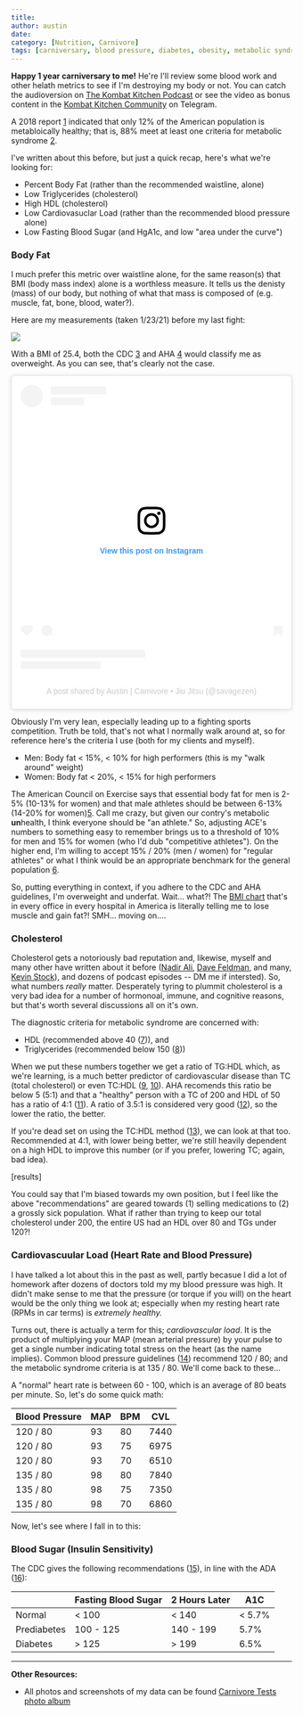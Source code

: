 ```yaml
---
title:
author: austin
date:
category: [Nutrition, Carnivore]
tags: [carniversary, blood pressure, diabetes, obesity, metabolic syndrome, heart rate, body fat, cholesterol]
---
```


**Happy 1 year carniversary to me!**  He're I'll review some blood work and other helath metrics to see if I'm destroying my body or not.  You can catch the audioversion on [The Kombat Kitchen Podcast](https://anchor.fm/kombatkitchen) or see the video as bonus content in the [Kombat Kitchen Community](https://t.me/kombatkitchen) on Telegram.

A 2018 report [1](https://www.sciencedaily.com/releases/2018/11/181128115045.htm) indicated that only 12% of the American population is metabloically healthy; that is, 88% meet at least one criteria for metabolic syndrome [2](https://www.nhlbi.nih.gov/health-topics/metabolic-syndrome).

I've written about this before, but just a quick recap, here's what we're looking for:

* Percent Body Fat (rather than the recommended waistline, alone)
* Low Triglycerides (cholesterol)
* High HDL (cholesterol)
* Low Cardiovasuclar Load (rather than the recommended blood pressure alone)
* Low Fasting Blood Sugar (and HgA1c, and low "area under the curve")

### Body Fat

I much prefer this metric over waistline alone, for the same reason(s) that BMI (body mass index) alone is a worthless measure.  It tells us the denisty (mass) of our body, but nothing of what that mass is composed of (e.g. muscle, fat, bone, blood, water?).

Here are my measurements (taken 1/23/21) before my last fight:

<a href="https://lh3.googleusercontent.com/FOBRkKvqNVF3HpJsguvdiYsAQ64uKjw95hONWjpWoy38GQDv2N9xsP3chjQuqclyCrCv9NX3S0MrMyc-9Jyew4DgFztyjLYe7eQ-IBNP2eBr6lhaTg-svdplJ7PULmhI5KleQHH2wQ4=w2400?source=screenshot.guru"> <img src="https://lh3.googleusercontent.com/FOBRkKvqNVF3HpJsguvdiYsAQ64uKjw95hONWjpWoy38GQDv2N9xsP3chjQuqclyCrCv9NX3S0MrMyc-9Jyew4DgFztyjLYe7eQ-IBNP2eBr6lhaTg-svdplJ7PULmhI5KleQHH2wQ4=w600-h315-p-k" /> </a>

With a BMI of 25.4, both the CDC [3](https://www.cdc.gov/healthyweight/assessing/bmi/adult_bmi/index.html) and AHA [4](https://www.heart.org/en/healthy-living/healthy-eating/losing-weight/bmi-in-adults) would classify me as overweight.  As you can see, that's clearly not the case.

<blockquote class="instagram-media" data-instgrm-permalink="https://www.instagram.com/p/CKZ2yaHAiY2/?utm_source=ig_embed&amp;utm_campaign=loading" data-instgrm-version="13" style=" background:#FFF; border:0; border-radius:3px; box-shadow:0 0 1px 0 rgba(0,0,0,0.5),0 1px 10px 0 rgba(0,0,0,0.15); margin: 1px; max-width:540px; min-width:326px; padding:0; width:99.375%; width:-webkit-calc(100% - 2px); width:calc(100% - 2px);"><div style="padding:16px;"> <a href="https://www.instagram.com/p/CKZ2yaHAiY2/?utm_source=ig_embed&amp;utm_campaign=loading" style=" background:#FFFFFF; line-height:0; padding:0 0; text-align:center; text-decoration:none; width:100%;" target="_blank"> <div style=" display: flex; flex-direction: row; align-items: center;"> <div style="background-color: #F4F4F4; border-radius: 50%; flex-grow: 0; height: 40px; margin-right: 14px; width: 40px;"></div> <div style="display: flex; flex-direction: column; flex-grow: 1; justify-content: center;"> <div style=" background-color: #F4F4F4; border-radius: 4px; flex-grow: 0; height: 14px; margin-bottom: 6px; width: 100px;"></div> <div style=" background-color: #F4F4F4; border-radius: 4px; flex-grow: 0; height: 14px; width: 60px;"></div></div></div><div style="padding: 19% 0;"></div> <div style="display:block; height:50px; margin:0 auto 12px; width:50px;"><svg width="50px" height="50px" viewBox="0 0 60 60" version="1.1" xmlns="https://www.w3.org/2000/svg" xmlns:xlink="https://www.w3.org/1999/xlink"><g stroke="none" stroke-width="1" fill="none" fill-rule="evenodd"><g transform="translate(-511.000000, -20.000000)" fill="#000000"><g><path d="M556.869,30.41 C554.814,30.41 553.148,32.076 553.148,34.131 C553.148,36.186 554.814,37.852 556.869,37.852 C558.924,37.852 560.59,36.186 560.59,34.131 C560.59,32.076 558.924,30.41 556.869,30.41 M541,60.657 C535.114,60.657 530.342,55.887 530.342,50 C530.342,44.114 535.114,39.342 541,39.342 C546.887,39.342 551.658,44.114 551.658,50 C551.658,55.887 546.887,60.657 541,60.657 M541,33.886 C532.1,33.886 524.886,41.1 524.886,50 C524.886,58.899 532.1,66.113 541,66.113 C549.9,66.113 557.115,58.899 557.115,50 C557.115,41.1 549.9,33.886 541,33.886 M565.378,62.101 C565.244,65.022 564.756,66.606 564.346,67.663 C563.803,69.06 563.154,70.057 562.106,71.106 C561.058,72.155 560.06,72.803 558.662,73.347 C557.607,73.757 556.021,74.244 553.102,74.378 C549.944,74.521 548.997,74.552 541,74.552 C533.003,74.552 532.056,74.521 528.898,74.378 C525.979,74.244 524.393,73.757 523.338,73.347 C521.94,72.803 520.942,72.155 519.894,71.106 C518.846,70.057 518.197,69.06 517.654,67.663 C517.244,66.606 516.755,65.022 516.623,62.101 C516.479,58.943 516.448,57.996 516.448,50 C516.448,42.003 516.479,41.056 516.623,37.899 C516.755,34.978 517.244,33.391 517.654,32.338 C518.197,30.938 518.846,29.942 519.894,28.894 C520.942,27.846 521.94,27.196 523.338,26.654 C524.393,26.244 525.979,25.756 528.898,25.623 C532.057,25.479 533.004,25.448 541,25.448 C548.997,25.448 549.943,25.479 553.102,25.623 C556.021,25.756 557.607,26.244 558.662,26.654 C560.06,27.196 561.058,27.846 562.106,28.894 C563.154,29.942 563.803,30.938 564.346,32.338 C564.756,33.391 565.244,34.978 565.378,37.899 C565.522,41.056 565.552,42.003 565.552,50 C565.552,57.996 565.522,58.943 565.378,62.101 M570.82,37.631 C570.674,34.438 570.167,32.258 569.425,30.349 C568.659,28.377 567.633,26.702 565.965,25.035 C564.297,23.368 562.623,22.342 560.652,21.575 C558.743,20.834 556.562,20.326 553.369,20.18 C550.169,20.033 549.148,20 541,20 C532.853,20 531.831,20.033 528.631,20.18 C525.438,20.326 523.257,20.834 521.349,21.575 C519.376,22.342 517.703,23.368 516.035,25.035 C514.368,26.702 513.342,28.377 512.574,30.349 C511.834,32.258 511.326,34.438 511.181,37.631 C511.035,40.831 511,41.851 511,50 C511,58.147 511.035,59.17 511.181,62.369 C511.326,65.562 511.834,67.743 512.574,69.651 C513.342,71.625 514.368,73.296 516.035,74.965 C517.703,76.634 519.376,77.658 521.349,78.425 C523.257,79.167 525.438,79.673 528.631,79.82 C531.831,79.965 532.853,80.001 541,80.001 C549.148,80.001 550.169,79.965 553.369,79.82 C556.562,79.673 558.743,79.167 560.652,78.425 C562.623,77.658 564.297,76.634 565.965,74.965 C567.633,73.296 568.659,71.625 569.425,69.651 C570.167,67.743 570.674,65.562 570.82,62.369 C570.966,59.17 571,58.147 571,50 C571,41.851 570.966,40.831 570.82,37.631"></path></g></g></g></svg></div><div style="padding-top: 8px;"> <div style=" color:#3897f0; font-family:Arial,sans-serif; font-size:14px; font-style:normal; font-weight:550; line-height:18px;"> View this post on Instagram</div></div><div style="padding: 12.5% 0;"></div> <div style="display: flex; flex-direction: row; margin-bottom: 14px; align-items: center;"><div> <div style="background-color: #F4F4F4; border-radius: 50%; height: 12.5px; width: 12.5px; transform: translateX(0px) translateY(7px);"></div> <div style="background-color: #F4F4F4; height: 12.5px; transform: rotate(-45deg) translateX(3px) translateY(1px); width: 12.5px; flex-grow: 0; margin-right: 14px; margin-left: 2px;"></div> <div style="background-color: #F4F4F4; border-radius: 50%; height: 12.5px; width: 12.5px; transform: translateX(9px) translateY(-18px);"></div></div><div style="margin-left: 8px;"> <div style=" background-color: #F4F4F4; border-radius: 50%; flex-grow: 0; height: 20px; width: 20px;"></div> <div style=" width: 0; height: 0; border-top: 2px solid transparent; border-left: 6px solid #f4f4f4; border-bottom: 2px solid transparent; transform: translateX(16px) translateY(-4px) rotate(30deg)"></div></div><div style="margin-left: auto;"> <div style=" width: 0px; border-top: 8px solid #F4F4F4; border-right: 8px solid transparent; transform: translateY(16px);"></div> <div style=" background-color: #F4F4F4; flex-grow: 0; height: 12px; width: 16px; transform: translateY(-4px);"></div> <div style=" width: 0; height: 0; border-top: 8px solid #F4F4F4; border-left: 8px solid transparent; transform: translateY(-4px) translateX(8px);"></div></div></div> <div style="display: flex; flex-direction: column; flex-grow: 1; justify-content: center; margin-bottom: 24px;"> <div style=" background-color: #F4F4F4; border-radius: 4px; flex-grow: 0; height: 14px; margin-bottom: 6px; width: 224px;"></div> <div style=" background-color: #F4F4F4; border-radius: 4px; flex-grow: 0; height: 14px; width: 144px;"></div></div></a><p style=" color:#c9c8cd; font-family:Arial,sans-serif; font-size:14px; line-height:17px; margin-bottom:0; margin-top:8px; overflow:hidden; padding:8px 0 7px; text-align:center; text-overflow:ellipsis; white-space:nowrap;"><a href="https://www.instagram.com/p/CKZ2yaHAiY2/?utm_source=ig_embed&amp;utm_campaign=loading" style=" color:#c9c8cd; font-family:Arial,sans-serif; font-size:14px; font-style:normal; font-weight:normal; line-height:17px; text-decoration:none;" target="_blank">A post shared by Austin | Carnivore • Jiu Jitsu (@savagezen)</a></p></div></blockquote> <script async src="//www.instagram.com/embed.js"></script>

Obviously I'm very lean, especially leading up to a fighting sports competition.  Truth be told, that's not what I normally walk around at, so for reference here's the criteria I use (both for my clients and myself).

* Men: Body fat < 15%, < 10% for high performers (this is my "walk around" weight)
* Women: Body fat < 20%, < 15% for high performers

The American Council on Exercise says that essential body fat for men is 2-5% (10-13% for women) and that male athletes should be between 6-13% (14-20% for women)[5](https://www.acefitness.org/education-and-resources/lifestyle/tools-calculators/percent-body-fat-calculator/).  Call me crazy, but given our contry's metabolic **un**health, I think everyone should be "an athlete."  So, adjusting ACE's numbers to something easy to remember brings us to a threshold of 10% for men and 15% for women (who I'd dub "competitive athletes").  On the higher end, I'm willing to accept 15% / 20% (men / women) for "regular athletes" or what I think would be an appropriate benchmark for the general population [6](https://www.winchesterhospital.org/health-library/article?id=41373).

So, putting everything in context, if you adhere to the CDC and AHA guidelines, I'm overweight and underfat.  Wait... what?!  The [BMI chart](https://www.myhmrprogram.com/ContentMedia/Resources/Articles/BMIChart.jpg) that's in every office in every hospital in America is literally telling me to lose muscle and gain fat?!  SMH... moving on....

### Cholesterol

Cholesterol gets a notoriously bad reputation and, likewise, myself and many other have written about it before ([Nadir Ali](https://www.youtube.com/channel/UCeHgajYvGU-jHgf1QCa1lbg), [Dave Feldman](https://cholesterolcode.com/), and many, [Kevin Stock](https://www.kevinstock.io/health/carnivore-diet-blood-work/)), and dozens of podcast episodes -- DM me if intersted).  So, what numbers *really* matter.  Desperately tyring to plummit cholesterol is a very bad idea for a number of hormonoal, immune, and cognitive reasons, but that's worth several discussions all on it's own.

The diagnostic criteria for metabolic syndrome are concerned with:

* HDL (recommended above 40 ([7](https://medlineplus.gov/hdlthegoodcholesterol.html))), and
* Triglycerides (recommended below 150 ([8](https://medlineplus.gov/triglycerides.html)))

When we put these numbers together we get a ratio of TG:HDL which, as we're learning, is a much better predictor of cardiovascular disease than TC (total cholesterol) or even TC:HDL ([9](https://jamanetwork.com/journals/jamainternalmedicine/fullarticle/752318), [10](https://pubmed.ncbi.nlm.nih.gov/11732933/)).  AHA recomends this ratio be below 5 (5:1) and that a "healthy" person with a TC of 200 and HDL of 50 has a ratio of 4:1 ([11](https://www.heart.org/HEARTORG/Encyclopedia/Heart-Encyclopedia_UCM_445084_ContentIndex.jsp?title=cholesterol%20ratio)).  A ratio of 3.5:1 is considered very good ([12](https://www.uhhospitals.org/health-information/health-and-wellness-library/article/lab-tests-v1/lipid-panel-with-total-cholesterol-hdl-ratio)), so the lower the ratio, the better.

If you're dead set on using the TC:HDL method ([13](https://www.mayoclinic.org/diseases-conditions/high-blood-cholesterol/expert-answers/cholesterol-ratio/faq-20058006)), we can look at that too.  Recommended at 4:1, with lower being better, we're still heavily dependent on a high HDL to improve this number (or if you prefer, lowering TC; again, bad idea).

[results]

You could say that I'm biased towards my own position, but I feel like the above "recommendations" are geared towards (1) selling medications to (2) a grossly sick population.  What if rather than trying to keep our total cholesterol under 200, the entire US had an HDL over 80 and TGs under 120?!

### Cardiovascuular Load (Heart Rate and Blood Pressure)

I have talked a lot about this in the past as well, partly becasue I did a lot of homework after dozens of doctors told my my blood pressure was high.  It didn't make sense to me that the pressure (or torque if you will) on the heart would be the only thing we look at; especially when my resting heart rate (RPMs in car terms) is *extremely healthy.*

Turns out, there is actually a term for this; *cardiovascular load*.  It is the product of multiplying your MAP (mean arterial pressure) by your pulse to get a single number indicating total stress on the heart (as the name implies).  Common blood pressure guidelines ([14](https://www.health.harvard.edu/heart-health/reading-the-new-blood-pressure-guidelines)) recommend 120 / 80; and the metabolic syndrome criteria is at 135 / 80.  We'll come back to these...

A "normal" heart rate is between 60 - 100, which is an average of 80 beats per minute.  So, let's do some quick math:

| Blood Pressure | MAP | BPM | CVL |
| -------------- | --- | --- | --- |
| 120 / 80       | 93  | 80  | 7440 |
| 120 / 80       | 93  | 75  | 6975 |
| 120 / 80       | 93  | 70  | 6510 |
| 135 / 80       | 98  | 80  | 7840 |
| 135 / 80       | 98  | 75  | 7350 |
| 135 / 80       | 98  | 70  | 6860 |

Now, let's see where I fall in to this:

### Blood Sugar (Insulin Sensitivity)

The CDC gives the following recommendations ([15](https://www.cdc.gov/diabetes/basics/getting-tested.html)), in line with the ADA ([16](https://www.diabetes.org/a1c/diagnosis)):

|             | Fasting Blood Sugar | 2 Hours Later | A1C |
| ----------- | ------------------- | ------------- | --- |
| Normal      | < 100               | < 140         | < 5.7% |
| Prediabetes | 100 - 125           | 140 - 199     | 5.7% |
| Diabetes    | > 125               | > 199         | 6.5% |



---

**Other Resources:**

* All photos and screenshots of my data can be found [Carnivore Tests photo album](https://photos.app.goo.gl/jrqqa6PNoXXHvM3m6)